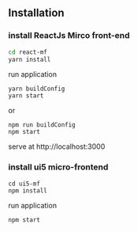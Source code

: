 ## Installation

### install ReactJs Mirco front-end

```sh
cd react-mf
yarn install
```
run application

```
yarn buildConfig
yarn start
```
or
```
npm run buildConfig
npm start
```

serve at http://localhost:3000

### install ui5 micro-frontend

```
cd ui5-mf
npm install
```
run application

```
npm start
```

